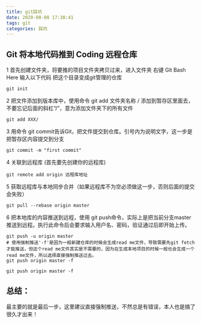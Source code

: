 ```yaml
---
title: git踩坑
date: 2020-08-08 17:38:41
tags: git
categories: 踩坑
---
```

## Git 将本地代码推到 Coding 远程仓库

1 首先创建文件夹，将要推的项目文件夹拷贝过来，进入文件夹 右键 Git Bash Here 输入以下代码 把这个目录变成git管理的仓库

```
git init
```

2 把文件添加到版本库中，使用命令 git add 文件夹名称 /  添加到暂存区里面去，不要忘记后面的斜杠“/”，意为添加文件夹下的所有文件

```
git add XXX/
```

3 用命令 git commit告诉Git，把文件提交到仓库。引号内为说明文字，这一步是把暂存区内容提交到分支

```
git commit -m "first commit"
```

4 关联到远程库 (首先要先创建你的远程库)

```
git remote add origin 远程库地址
```

5 获取远程库与本地同步合并（如果远程库不为空必须做这一步，否则后面的提交会失败）

```
git pull --rebase origin master
```

6 把本地库的内容推送到远程，使用 git push命令，实际上是把当前分支master推送到远程。执行此命令后会要求输入用户名、密码，验证通过后即开始上传。

```
git push -u origin master
# 使用强制推送'-f'是因为一般新建仓库的时候会生成read me文件，导致需要先git fetch才能推送，但这个read me文件其实是不需要的，因为在生成本地项目的时候一般也会生成一个read me文件，所以选择直接强制推送过去。
git push origin master -f
```

```
git push origin master -f
```

## 总结：

最主要的就是最后一步，这里建议直接强制推送，不然总是有错误，本人也是搞了很久才出来！